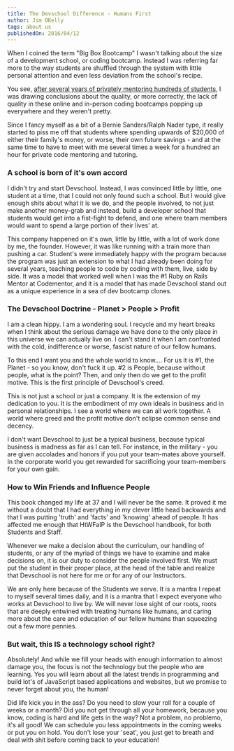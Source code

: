```yaml
---
title: The Devschool Difference - Humans First
author: Jim OKelly
tags: about us
publishedOn: 2016/04/12
---
```


When I coined the term "Big Box Bootcamp" I wasn't talking about the size of a development school, or coding bootcamp. Instead I was referring far more to the way students are shuffled through the system with little personal attention and even less deviation from the school's recipe.

<!--more-->

You see, [after several years of privately mentoring hundreds of students](https://codementor.io/devschool), I was drawing conclusions about the quality, or more correctly, the lack of quality in these online and in-person coding bootcamps popping up everywhere and they weren't pretty.

Since I fancy myself as a bit of a Bernie Sanders/Ralph Nader type, it really started to piss me off that students where spending upwards of $20,000 of either their family's money, or worse, their own future savings - and at the same time to have to meet with me several times a week for a hundred an hour for private code mentoring and tutoring.


### A school is born of it's own accord

I didn't try and start Devschool. Instead, I was convinced little by little, one student at a time, that I could not only found such a school. But I would give enough shits about what it is we do, and the people involved, to not just make another money-grab and instead, build a developer school that students would get into a fist-fight to defend, and one where team members would want to spend a large portion of their lives' at.

This company happened on it's own, little by little, with a lot of work done by me, the founder. However, it was like running with a train more than pushing a car. Student's were immediately happy with the program because the program was just an extension to what I had already been doing for several years, teaching people to code by coding with them, live, side by side. It was a model that worked well when I was the #1 Ruby on Rails Mentor at Codementor, and it is a model that has made Devschool stand out as a unique experience in a sea of dev bootcamp clones.

### The Devschool Doctrine - Planet &gt; People &gt; Profit

I am a clean hippy. I am a wondering soul. I recycle and my heart breaks when I think about the serious damage we have done to the only place in this universe we can actually live on. I can't stand it when I am confronted with the cold, indifference or worse, fascist nature of our fellow humans.

To this end I want you and the whole world to know.... For us it is #1, the Planet - so you know, don't fuck it up. #2 is People, because without people, what is the point? Then, and only then do we get to the profit motive. This is the first principle of Devschool's creed.

This is not just a school or just a company. It is the extension of my dedication to you. It is the embodiment of my own ideals in business and in personal relationships. I see a world where we can all work together. A world where greed and the profit motive don't eclipse common sense and decency.

I don't want Devschool to just be a typical business, because typical business is madness as far as I can tell. For instance, in the military - you are given accolades and honors if you put your team-mates above yourself. In the corporate world you get rewarded for sacrificing your team-members for your own gain.

### How to Win Friends and Influence People

This book changed my life at 37 and I will never be the same. It proved it me without a doubt that I had everything in my clever little head backwards and that I was putting 'truth' and 'facts' and 'knowing' ahead of people. It has affected me enough that HtWFaIP is the Devschool handbook, for both Students and Staff.

Whenever we make a decision about the curriculum, our handling of students, or any of the myriad of things we have to examine and make decisions on, it is our duty to consider the people involved first. We must put the student in their proper place, at the head of the table and realize that Devschool is not here for me or for any of our Instructors.

We are only here because of the Students we serve. It is a mantra I repeat to myself several times daily, and it is a mantra that I expect everyone who works at Devschool to live by. We will never lose sight of our roots, roots that are deeply entwined with treating humans like humans, and caring more about the care and education of our fellow humans than squeezing out a few more pennies.

### But wait, this IS a technology school right?

Absolutely! And while we fill your heads with enough information to almost damage you, the focus is not the technology but the people who are learning. Yes you will learn about all the latest trends in programming and build lot's of JavaScript based applications and websites, but we promise to never forget about you, the human!

Did life kick you in the ass? Do you need to slow your roll for a couple of weeks or a month? Did you not get through all your homework, because you know, coding is hard and life gets in the way? Not a problem, no problemo, it's all good! We can schedule you less appointments in the coming weeks or put you on hold. You don't lose your 'seat', you just get to breath and deal with shit before coming back to your education!
